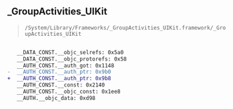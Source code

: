 ## _GroupActivities_UIKit

> `/System/Library/Frameworks/_GroupActivities_UIKit.framework/_GroupActivities_UIKit`

```diff

   __DATA_CONST.__objc_selrefs: 0x5a0
   __DATA_CONST.__objc_protorefs: 0x58
   __AUTH_CONST.__auth_got: 0x1148
-  __AUTH_CONST.__auth_ptr: 0x9b0
+  __AUTH_CONST.__auth_ptr: 0x9b8
   __AUTH_CONST.__const: 0x2140
   __AUTH_CONST.__objc_const: 0x1ee8
   __AUTH.__objc_data: 0xd98

```
